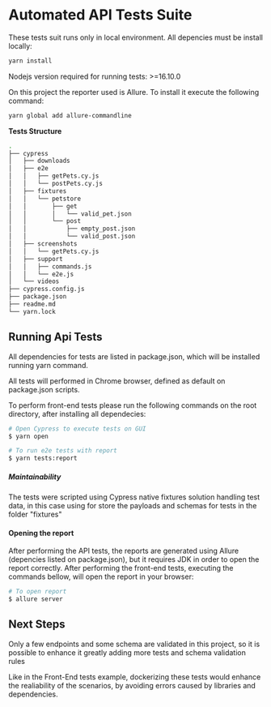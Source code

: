 # Automated API Tests Suite
These tests suit runs only in local environment.
All depencies must be install locally:

```sh
yarn install
```

Nodejs version required for running tests: >=16.10.0

On this project the reporter used is Allure. To install it execute the following command:
```sh
yarn global add allure-commandline
```


**Tests Structure**

```sh
.
├── cypress
│   ├── downloads
│   ├── e2e
│   │   ├── getPets.cy.js
│   │   └── postPets.cy.js
│   ├── fixtures
│   │   └── petstore
│   │       ├── get
│   │       │   └── valid_pet.json
│   │       └── post
│   │           ├── empty_post.json
│   │           └── valid_post.json
│   ├── screenshots
│   │   └── getPets.cy.js
│   ├── support
│   │   ├── commands.js
│   │   └── e2e.js
│   └── videos
├── cypress.config.js
├── package.json
├── readme.md
└── yarn.lock
```


## Running Api Tests

All dependencies for tests are listed in package.json, which will be installed running yarn command.

All tests will performed in Chrome browser, defined as default on package.json scripts. 

To perform front-end tests please run the following commands on the root directory, after installing all dependecies:

```sh
# Open Cypress to execute tests on GUI 
$ yarn open 

# To run e2e tests with report
$ yarn tests:report
```

##### Maintainability

The tests were scripted using Cypress native fixtures solution handling test data, in this case using for store the payloads and schemas for tests in the folder "fixtures"

#### Opening the report

After performing the API tests, the reports are generated using Allure (depencies listed on package.json), but it requires JDK in order to open the report correctly.
After performing the front-end tests, executing the commands bellow, will open the report in your browser:

```sh
# To open report 
$ allure server
```

## Next Steps

Only a few endpoints and some schema are validated in this project, so it is possible to enhance it greatly adding more tests and schema validation rules

Like in the Front-End tests example, dockerizing these tests would enhance the realiability of the scenarios, by avoiding errors caused by libraries and dependencies.